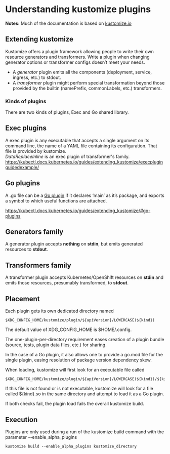 # Understanding kustomize plugins
**Notes:** Much of the documentation is based on [kustomize.io](https://kubectl.docs.kubernetes.io/guides/extending_kustomize/)

## Extending kustomize
Kustomize offers a plugin framework allowing people to write their own resource generators and transformers.
Write a plugin when changing generator options or transformer configs doesn’t meet your needs.
+ A *generator* plugin emits all the components (deployment, service, ingress, etc.) to stdout.
+ A *transformer* plugin might perform special transformation beyond those provided by the builtin (namePrefix, commonLabels, etc.) transformers.

### Kinds of plugins
There are two kinds of plugins, Exec and Go shared library.

## Exec plugins
A exec plugin is any executable that accepts a single argument on its command line, the name of a YAML file containing its configuration. That file is provided by kustomize.<br>
*DataReplaceInline* is an exec plugin of transformer's family.
https://kubectl.docs.kubernetes.io/guides/extending_kustomize/execpluginguidedexample/

## Go plugins
A .go file can be a [Go plugin](https://golang.org/pkg/plugin/) if it declares ‘main’ as it’s package, and exports a symbol to which useful functions are attached.

https://kubectl.docs.kubernetes.io/guides/extending_kustomize/#go-plugins

## Generators family
A generator plugin accepts **nothing** on **stdin**, but emits generated resources to **stdout**.

## Transformers family
A transformer plugin accepts Kubernetes/OpenShift resources on **stdin** and emits those resources, presumably transformed, to **stdout**.

## Placement
Each plugin gets its own dedicated directory named
~~~
$XDG_CONFIG_HOME/kustomize/plugin/${apiVersion}/LOWERCASE(${kind})
~~~

The default value of XDG_CONFIG_HOME is $HOME/.config.

The one-plugin-per-directory requirement eases creation of a plugin bundle (source, tests, plugin data files, etc.) for sharing.

In the case of a Go plugin, it also allows one to provide a go.mod file for the single plugin, easing resolution of package version dependency skew.

When loading, kustomize will first look for an executable file called
~~~
$XDG_CONFIG_HOME/kustomize/plugin/${apiVersion}/LOWERCASE(${kind})/${kind}
~~~

If this file is not found or is not executable, kustomize will look for a file called ${kind}.so in the same directory and attempt to load it as a Go plugin.

If both checks fail, the plugin load fails the overall kustomize build.

## Execution
Plugins are only used during a run of the kustomize build command with the parameter --enable_alpha_plugins
~~~
kustomize build --enable_alpha_plugins kustomize_directory
~~~
